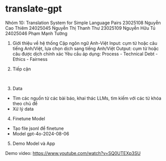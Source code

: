 # translate-gpt
Nhóm 10: Translation System for Simple Language Pairs
23025108	Nguyễn Cao Thiêm 
24025045	Nguyễn Thị Thanh Thư 
23025109	Nguyễn Hữu Tú 
24025046	Phạm Mạnh Tường

1.	Giới thiệu về hệ thống
Cặp ngôn ngữ Anh-Việt
Input: cụm từ hoặc câu tiếng Anh/Việt, lựa chọn dịch sang tiếng Anh/Việt
Output: cụm từ hoặc câu được dịch chính xác
Yêu cầu áp dụng: Process - Technical Debt - Ethics - Fairness
 

2.	Tiếp cận
 

 

3.	Data
-	Tìm các nguồn từ các bài báo, khai thác LLMs, tìm kiếm với các từ khóa theo chủ đề
-	Xử lý data
4.	Finetune Model
-	Tạo file jsonl để finetune
-	Model gpt-4o-2024-08-06

5.	Demo Model và App

Demo video: https://www.youtube.com/watch?v=SQ0UTEXp3SU
